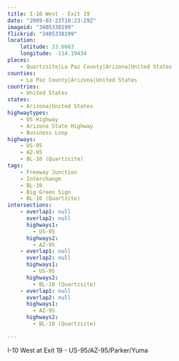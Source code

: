 ```yaml
---
title: I-10 West - Exit 19
date: "2009-03-23T18:23:29Z"
imageid: "3405338199"
flickrid: "3405338199"
location:
    latitude: 33.6663
    longitude: -114.19434
places:
    - Quartzsite|La Paz County|Arizona|United States
counties:
    - La Paz County|Arizona|United States
countries:
    - United States
states:
    - Arizona|United States
highwaytypes:
    - US Highway
    - Arizona State Highway
    - Business Loop
highways:
    - US-95
    - AZ-95
    - BL-10 (Quartzsite)
tags:
    - Freeway Junction
    - Interchange
    - BL-10
    - Big Green Sign
    - BL-10 (Quartzite)
intersections:
    - overlap1: null
      overlap2: null
      highways1:
        - US-95
      highways2:
        - AZ-95
    - overlap1: null
      overlap2: null
      highways1:
        - US-95
      highways2:
        - BL-10 (Quartzsite)
    - overlap1: null
      overlap2: null
      highways1:
        - AZ-95
      highways2:
        - BL-10 (Quartzsite)

---
```

I-10 West at Exit 19 - US-95/AZ-95/Parker/Yuma